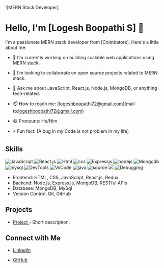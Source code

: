 ![MERN Stack Developer]

# Hello, I'm [Logesh Boopathi S] 👋

I'm a passionate MERN stack developer from [Coimbatore]. Here's a little about me:

- 🔭 I’m currently working on building scalable web applications using MERN stack.

- 👯 I’m looking to collaborate on open source projects related to MERN stack.
- 💬 Ask me about JavaScript, React.js, Node.js, MongoDB, or anything tech-related.
- 📫 How to reach me: [logeshboopathi72@gmail.com](mail to:logeshboopathi72@gmail.com)
- 😄 Pronouns: He/Him
- ⚡ Fun fact: [A bug in my Code is not problem in my life]

## Skills

![JavaScript](https://img.icons8.com/?size=48&id=PXTY4q2Sq2lG&format=png)
![React.js](https://img.icons8.com/?size=64&id=123609&format=png)
![Html](https://img.icons8.com/?size=48&id=v8RpPQUwv0N8&format=png)
![css](https://img.icons8.com/?size=48&id=x7XMNGh2vdqA&format=png)
![Expressjs](https://img.icons8.com/?size=50&id=kg46nzoJrmTR&format=png)
![nodejs](https://img.icons8.com/?size=48&id=54087&format=png)
![Mongodb](https://img.icons8.com/?size=48&id=74402&format=png)
![mysql](https://img.icons8.com/?size=48&id=UFXRpPFebwa2&format=png)
![DevTools](https://img.icons8.com/?size=64&id=z776U00C7sTg&format=png)
![VsCode](https://img.icons8.com/?size=64&id=TP9RR7DE1AuH&format=png)
![java](https://img.icons8.com/?size=48&id=13679&format=png)
![source](https://img.icons8.com/?size=48&id=IIAazU9qoGg5&format=png)
![](https://img.icons8.com/?size=48&id=ZyAISIn5r5QJ&format=png)
![Debugging](https://img.icons8.com/?size=48&id=GW7KLZoMQEnt&format=png)




- Frontend: HTML, CSS, JavaScript, React.js, Redux
- Backend: Node.js, Express.js, MongoDB, RESTful APIs
- Database: MongoDB, MySql
- Version Control: Git, GitHub

## Projects

- [Project ](https://www.lokimerndeveloper.me) - Short description.


## Connect with Me


- [LinkedIn](https://www.linkedin.com/in/logesh2402)

- [GitHub](https://github.com/logesh0224)
